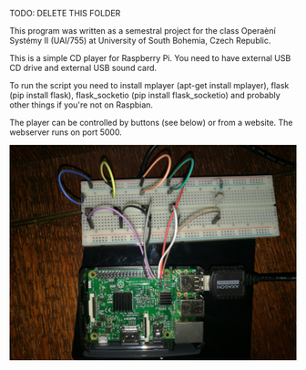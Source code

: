 TODO: DELETE THIS FOLDER

This program was written as a semestral project for the class Operaèní Systémy II (UAI/755) at University of South Bohemia, Czech Republic.

This is a simple CD player for Raspberry Pi. You need to have external USB CD drive and external USB sound card.

To run the script you need to install mplayer (apt-get install mplayer), flask (pip install flask), flask_socketio (pip install flask_socketio) and probably other things if you're not on Raspbian.

The player can be controlled by buttons (see below) or from a website. The webserver runs on port 5000.

![my setup](/_old/setup.jpg?raw=true)
